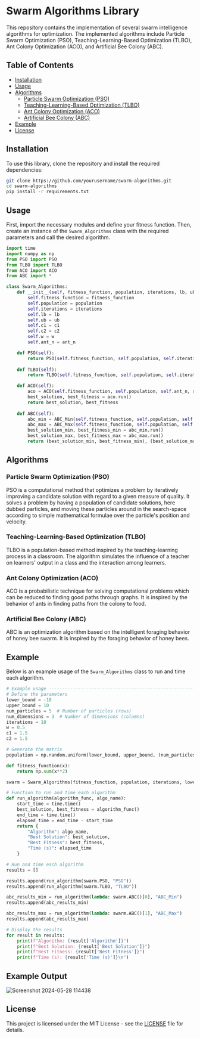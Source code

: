 # Swarm Algorithms Library

This repository contains the implementation of several swarm intelligence algorithms for optimization. The implemented algorithms include Particle Swarm Optimization (PSO), Teaching-Learning-Based Optimization (TLBO), Ant Colony Optimization (ACO), and Artificial Bee Colony (ABC).

## Table of Contents

- [Installation](#installation)
- [Usage](#usage)
- [Algorithms](#algorithms)
  - [Particle Swarm Optimization (PSO)](#particle-swarm-optimization-pso)
  - [Teaching-Learning-Based Optimization (TLBO)](#teaching-learning-based-optimization-tlbo)
  - [Ant Colony Optimization (ACO)](#ant-colony-optimization-aco)
  - [Artificial Bee Colony (ABC)](#artificial-bee-colony-abc)
- [Example](#example)
- [License](#license)

## Installation

To use this library, clone the repository and install the required dependencies:

```bash
git clone https://github.com/yourusername/swarm-algorithms.git
cd swarm-algorithms
pip install -r requirements.txt
```

## Usage

First, import the necessary modules and define your fitness function. Then, create an instance of the `Swarm_Algorithms` class with the required parameters and call the desired algorithm.

```python
import time
import numpy as np
from PSO import PSO
from TLBO import TLBO
from ACO import ACO
from ABC import *

class Swarm_Algorithms:
    def __init__(self, fitness_function, population, iterations, lb, ub, c1, c2, w, ant_n=5):
        self.fitness_function = fitness_function
        self.population = population
        self.iterations = iterations
        self.lb = lb
        self.ub = ub
        self.c1 = c1
        self.c2 = c2
        self.w = w
        self.ant_n = ant_n

    def PSO(self):
        return PSO(self.fitness_function, self.population, self.iterations, self.lb, self.ub, self.w, self.c1, self.c2)
    
    def TLBO(self):
        return TLBO(self.fitness_function, self.population, self.iterations, self.lb, self.ub)

    def ACO(self): 
        aco = ACO(self.fitness_function, self.population, self.ant_n, self.iterations, self.lb, self.ub)
        best_solution, best_fitness = aco.run()
        return best_solution, best_fitness
    
    def ABC(self):
        abc_min = ABC_Min(self.fitness_function, self.population, self.iterations, self.lb, self.ub)
        abc_max = ABC_Max(self.fitness_function, self.population, self.iterations, self.lb, self.ub)
        best_solution_min, best_fitness_min = abc_min.run()
        best_solution_max, best_fitness_max = abc_max.run()
        return (best_solution_min, best_fitness_min), (best_solution_max, best_fitness_max)
```

## Algorithms

### Particle Swarm Optimization (PSO)

PSO is a computational method that optimizes a problem by iteratively improving a candidate solution with regard to a given measure of quality. It solves a problem by having a population of candidate solutions, here dubbed particles, and moving these particles around in the search-space according to simple mathematical formulae over the particle's position and velocity.

### Teaching-Learning-Based Optimization (TLBO)

TLBO is a population-based method inspired by the teaching-learning process in a classroom. The algorithm simulates the influence of a teacher on learners' output in a class and the interaction among learners.

### Ant Colony Optimization (ACO)

ACO is a probabilistic technique for solving computational problems which can be reduced to finding good paths through graphs. It is inspired by the behavior of ants in finding paths from the colony to food.

### Artificial Bee Colony (ABC)

ABC is an optimization algorithm based on the intelligent foraging behavior of honey bee swarm. It is inspired by the foraging behavior of honey bees.

## Example

Below is an example usage of the `Swarm_Algorithms` class to run and time each algorithm.

```python
# Example usage -----------------------------------------------------------------------
# Define the parameters
lower_bound = -10
upper_bound = 10
num_particles = 5  # Number of particles (rows)
num_dimensions = 3  # Number of dimensions (columns)
iterations = 10
w = 0.5
c1 = 1.5
c2 = 1.5

# Generate the matrix
population = np.random.uniform(lower_bound, upper_bound, (num_particles, num_dimensions))

def fitness_function(x):
    return np.sum(x**2)

swarm = Swarm_Algorithms(fitness_function, population, iterations, lower_bound, upper_bound, c1, c2, w)

# Function to run and time each algorithm
def run_algorithm(algorithm_func, algo_name):
    start_time = time.time()
    best_solution, best_fitness = algorithm_func()
    end_time = time.time()
    elapsed_time = end_time - start_time
    return {
        "Algorithm": algo_name,
        "Best Solution": best_solution,
        "Best Fitness": best_fitness,
        "Time (s)": elapsed_time
    }

# Run and time each algorithm
results = []

results.append(run_algorithm(swarm.PSO, "PSO"))
results.append(run_algorithm(swarm.TLBO, "TLBO"))

abc_results_min = run_algorithm(lambda: swarm.ABC()[0], "ABC_Min")
results.append(abc_results_min)

abc_results_max = run_algorithm(lambda: swarm.ABC()[1], "ABC_Max")
results.append(abc_results_max)

# Display the results
for result in results:
    print(f"Algorithm: {result['Algorithm']}")
    print(f"Best Solution: {result['Best Solution']}")
    print(f"Best Fitness: {result['Best Fitness']}")
    print(f"Time (s): {result['Time (s)']}\n")
```
## Example Output
![Screenshot 2024-05-28 114438](https://github.com/marco461/Swarm_Algorithms/assets/121636645/4a5b2f88-508e-4066-861e-0375325f7cc4)

## License

This project is licensed under the MIT License - see the [LICENSE](LICENSE) file for details.
